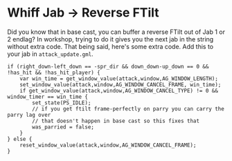 # Whiff Jab -> Reverse FTilt

Did you know that in base cast, you can buffer a reverse FTilt out of Jab 1 or 2 endlag? In workshop, trying to do it gives you the next jab in the string without extra code.
That being said, here's some extra code. Add this to your jab in `attack_update.gml`.

```gml
if (right_down-left_down == -spr_dir && down_down-up_down == 0 && !has_hit && !has_hit_player) {
    var win_time = get_window_value(attack,window,AG_WINDOW_LENGTH);
    set_window_value(attack,window,AG_WINDOW_CANCEL_FRAME, win_time);
    if get_window_value(attack,window,AG_WINDOW_CANCEL_TYPE) != 0 && window_timer == win_time {
        set_state(PS_IDLE);
        // if you get ftilt frame-perfectly on parry you can carry the parry lag over
        // that doesn't happen in base cast so this fixes that
        was_parried = false; 
    }
} else {
    reset_window_value(attack,window,AG_WINDOW_CANCEL_FRAME);
}
```
